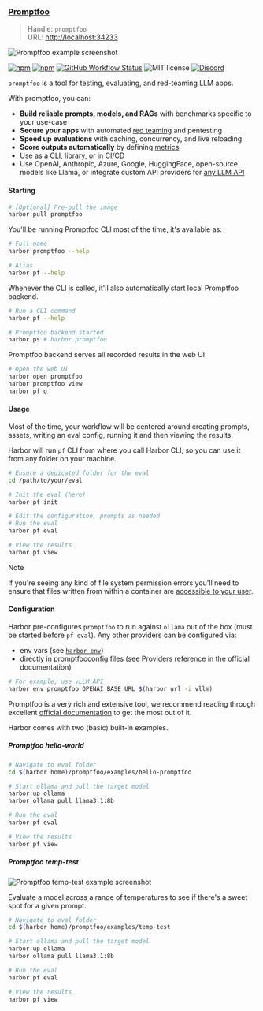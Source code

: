 ### [Promptfoo](https://github.com/promptfoo/promptfoo)

> Handle: `promptfoo`<br/>
> URL: [http://localhost:34233](http://localhost:34233)<br/>

![Promptfoo example screenshot](./promptfoo.png)

[![npm](https://img.shields.io/npm/v/promptfoo)](https://npmjs.com/package/promptfoo)
[![npm](https://img.shields.io/npm/dm/promptfoo)](https://npmjs.com/package/promptfoo)
[![GitHub Workflow Status](https://img.shields.io/github/actions/workflow/status/typpo/promptfoo/main.yml)](https://github.com/promptfoo/promptfoo/actions/workflows/main.yml)
![MIT license](https://img.shields.io/github/license/promptfoo/promptfoo)
[![Discord](https://github.com/user-attachments/assets/2092591a-ccc5-42a7-aeb6-24a2808950fd)](https://discord.gg/gHPS9jjfbs)

`promptfoo` is a tool for testing, evaluating, and red-teaming LLM apps.

With promptfoo, you can:

- **Build reliable prompts, models, and RAGs** with benchmarks specific to your use-case
- **Secure your apps** with automated [red teaming](https://www.promptfoo.dev/docs/red-team/) and pentesting
- **Speed up evaluations** with caching, concurrency, and live reloading
- **Score outputs automatically** by defining [metrics](https://www.promptfoo.dev/docs/configuration/expected-outputs)
- Use as a [CLI](https://www.promptfoo.dev/docs/usage/command-line), [library](https://www.promptfoo.dev/docs/usage/node-package), or in [CI/CD](https://www.promptfoo.dev/docs/integrations/github-action)
- Use OpenAI, Anthropic, Azure, Google, HuggingFace, open-source models like Llama, or integrate custom API providers for [any LLM API](https://www.promptfoo.dev/docs/providers)

#### Starting

```bash
# [Optional] Pre-pull the image
harbor pull promptfoo
```

You'll be running Promptfoo CLI most of the time, it's available as:
```bash
# Full name
harbor promptfoo --help

# Alias
harbor pf --help
```

Whenever the CLI is called, it'll also automatically start local Promptfoo backend.

```bash
# Run a CLI command
harbor pf --help

# Promptfoo backend started
harbor ps # harbor.promptfoo
```

Promptfoo backend serves all recorded results in the web UI:

```bash
# Open the web UI
harbor open promptfoo
harbor promptfoo view
harbor pf o
```

#### Usage

Most of the time, your workflow will be centered around creating prompts, assets, writing an eval config, running it and then viewing the results.

Harbor will run `pf` CLI from where you call Harbor CLI, so you can use it from any folder on your machine.

```bash
# Ensure a dedicated folder for the eval
cd /path/to/your/eval

# Init the eval (here)
harbor pf init

# Edit the configuration, prompts as needed
# Run the eval
harbor pf eval

# View the results
harbor pf view
```

> [!NOTE]
> If you're seeing any kind of file system permission errors you'll need to ensure that files written from within a container are [accessible to your user](./1.-Harbor-User-Guide#file-system-permissions).

#### Configuration

Harbor pre-configures `promptfoo` to run against `ollama` out of the box (must be started before `pf eval`). Any other providers can be configured via:
- env vars (see [`harbor env`](./3.-Harbor-CLI-Reference#harbor-env))
- directly in promptfooconfig files (see [Providers reference](https://www.promptfoo.dev/docs/providers/) in the official documentation)

```bash
# For example, use vLLM API
harbor env promptfoo OPENAI_BASE_URL $(harbor url -i vllm)
```

Promptfoo is a very rich and extensive tool, we recommend reading through excellent [official documentation](https://www.promptfoo.dev/docs/intro) to get the most out of it.

Harbor comes with two (basic) built-in examples.

##### Promptfoo hello-world

```bash
# Navigate to eval folder
cd $(harbor home)/promptfoo/examples/hello-promptfoo

# Start ollama and pull the target model
harbor up ollama
harbor ollama pull llama3.1:8b

# Run the eval
harbor pf eval

# View the results
harbor pf view
```

##### Promptfoo temp-test

![Promptfoo temp-test example screenshot](./promptfoo-2.png)

Evaluate a model across a range of temperatures to see if there's a sweet spot for a given prompt.

```bash
# Navigate to eval folder
cd $(harbor home)/promptfoo/examples/temp-test

# Start ollama and pull the target model
harbor up ollama
harbor ollama pull llama3.1:8b

# Run the eval
harbor pf eval

# View the results
harbor pf view
```